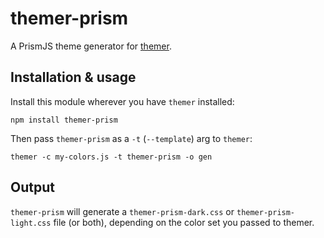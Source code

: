 # themer-prism

A PrismJS theme generator for [themer](https://github.com/mjswensen/themer).

## Installation & usage

Install this module wherever you have `themer` installed:

    npm install themer-prism

Then pass `themer-prism` as a `-t` (`--template`) arg to `themer`:

    themer -c my-colors.js -t themer-prism -o gen

## Output

`themer-prism` will generate a `themer-prism-dark.css` or `themer-prism-light.css` file (or both), depending on the color set you passed to themer.
